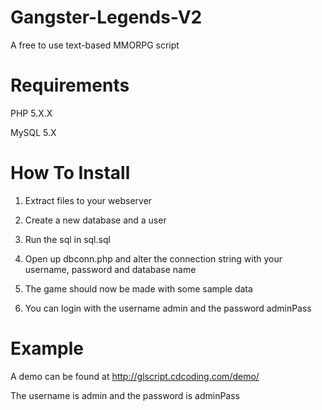 Gangster-Legends-V2
===================

A free to use text-based MMORPG script


Requirements
==============

PHP 5.X.X

MySQL 5.X


How To Install
==============

1) Extract files to your webserver

2) Create a new database and a user

3) Run the sql in sql.sql

4) Open up dbconn.php and alter the connection string with your username, password and database name

5) The game should now be made with some sample data

6) You can login with the username admin and the password adminPass


Example
=======

A demo can be found at http://glscript.cdcoding.com/demo/

The username is admin and the password is adminPass
